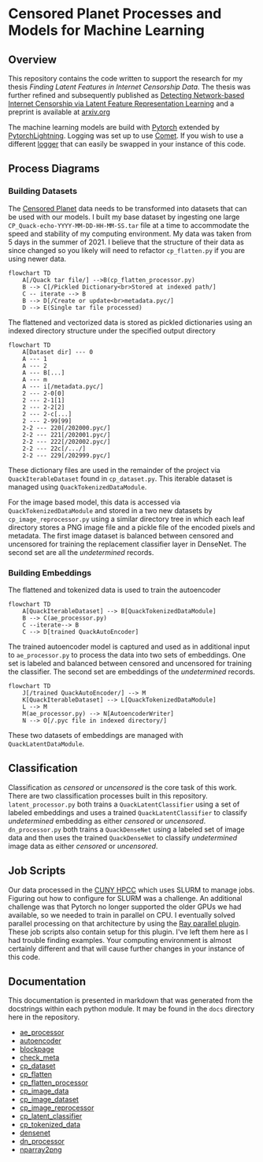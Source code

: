 # Censored Planet Processes and Models for Machine Learning

## Overview
This repository contains the code written to support the research for my thesis 
_Finding Latent Features in Internet Censorship Data_. The thesis was further refined and subsequently
published as [Detecting Network-based Internet Censorship via Latent Feature Representation Learning](https://www.sciencedirect.com/science/article/pii/S0167404823000482)
and a preprint is available at [arxiv.org](https://arxiv.org/abs/2209.05152)

The machine learning models are build with [Pytorch](https://pytorch.org) extended by
[PytorchLightning](https://www.pytorchlightning.ai).  Logging was set up to use
[Comet](https://www.comet.com/site/products/ml-experiment-tracking/).
If you wish to use a different [logger](https://pytorch-lightning.readthedocs.io/en/latest/api_references.html#loggers)
that can easily be swapped in your instance of this code.

## Process Diagrams

### Building Datasets

The [Censored Planet](https://censoredplanet.org) data needs to be transformed into datasets that can be used with our models. I built my base dataset
by ingesting one large `CP_Quack-echo-YYYY-MM-DD-HH-MM-SS.tar` file at a time to accommodate the speed and stability of
my computing environment. My data was taken from 5 days in the summer of 2021. I believe that the structure of their
data as since changed so you likely will need to refactor `cp_flatten.py` if you are using newer data.

```mermaid
flowchart TD
    A[/Quack tar file/] -->B(cp_flatten_processor.py)
    B --> C[/Pickled Dictionary<br>Stored at indexed path/]
    C -- iterate --> B
    B --> D[/Create or update<br>metadata.pyc/]
    D --> E(Single tar file processed)
```

The flattened and vectorized data is stored as pickled dictionaries using an indexed directory structure under the
specified output directory

```mermaid
flowchart TD
    A[Dataset dir] --- 0
    A --- 1
    A --- 2
    A --- B[...]
    A --- m
    A --- i[/metadata.pyc/]
    2 --- 2-0[0]
    2 --- 2-1[1]
    2 --- 2-2[2]
    2 --- 2-c[...]
    2 --- 2-99[99]
    2-2 --- 220[/202000.pyc/]
    2-2 --- 221[/202001.pyc/]
    2-2 --- 222[/202002.pyc/]
    2-2 --- 22c[/.../]
    2-2 --- 229[/202999.pyc/]
```

These dictionary files are used in the remainder of the project via `QuackIterableDataset` found in
`cp_dataset.py`.  This iterable dataset is managed using `QuackTokenizedDataModule`.

For the image based model, this data is accessed via `QuackTokenizedDataModule` and stored in a two new datasets by
`cp_image_reprocessor.py` using a similar directory tree in which each leaf directory stores a PNG image file and a
pickle file of the encoded pixels and metadata. The first image dataset is balanced between censored and uncensored for
training the replacement classifier layer in DenseNet.  The second set are all the _undetermined_ records.

### Building Embeddings

The flattened and tokenized data is used to train the autoencoder

```mermaid
flowchart TD
    A[QuackIterableDataset] --> B[QuackTokenizedDataModule]
    B --> C(ae_processor.py)
    C --iterate--> B
    C --> D[trained QuackAutoEncoder]
```

The trained autoencoder model is captured and used as in additional input to `ae_processor.py` to process the data
into two sets of embeddings.  One set is labeled and balanced between censored and uncensored for training the
classifier. The second set are embeddings of the _undetermined_ records.

```mermaid
flowchart TD
    J[/trained QuackAutoEncoder/] --> M
    K[QuackIterableDataset] --> L[QuackTokenizedDataModule]
    L --> M
    M(ae_processor.py) --> N[AutoencoderWriter]
    N --> O[/.pyc file in indexed directory/]
```

These two datasets of embeddings are managed with `QuackLatentDataModule`.

## Classification

Classification as _censored_ or _uncensored_ is the core task of this work.  There are two classification processes
built in this repository.  `latent_processor.py` both trains a `QuackLatentClassifier` using a set of labeled embeddings
and uses a trained `QuackLatentClassifier` to classify _undetermined_ embedding as either _censored_ or _uncensored_.
`dn_processor.py` both trains a `QuackDenseNet` using a labeled set of image data and then uses the trained
`QuackDenseNet` to classify _undetermined_ image data as either _censored_ or _uncensored_.

## Job Scripts

Our data processed in the [CUNY HPCC](https://www.csi.cuny.edu/academics-and-research/research-centers/cuny-high-performance-computing-center)
which uses SLURM to manage jobs. Figuring out how to configure for SLURM was a challenge.  An additional challenge
was that Pytorch no longer supported the older GPUs we had available, so we needed to train in parallel on CPU. I 
eventually solved parallel processing on that architecture by using the [Ray parallel plugin](https://github.com/ray-project/ray_lightning).
These job scripts also contain setup for this plugin.  I've left them here as I had trouble finding examples.  Your
computing environment is almost certainly different and that will cause further changes in your instance of this code.

## Documentation

This documentation is presented in markdown that
was generated from the docstrings within each python module.
It may be found in the `docs` directory here in the repository.  

- [ae_processor](https://github.com/FatherShawn/cp_learning/blob/main/docs/ae_processor.md)
- [autoencoder](https://github.com/FatherShawn/cp_learning/blob/main/docs/autoencoder.md)
- [blockpage](https://github.com/FatherShawn/cp_learning/blob/main/docs/blockpage.md)
- [check_meta](https://github.com/FatherShawn/cp_learning/blob/main/docs/check_meta.md)
- [cp_dataset](https://github.com/FatherShawn/cp_learning/blob/main/docs/cp_dataset.md)
- [cp_flatten](https://github.com/FatherShawn/cp_learning/blob/main/docs/cp_flatten.md)
- [cp_flatten_processor](https://github.com/FatherShawn/cp_learning/blob/main/docs/cp_flatten_processor.md)
- [cp_image_data](https://github.com/FatherShawn/cp_learning/blob/main/docs/cp_image_data.md)
- [cp_image_dataset](https://github.com/FatherShawn/cp_learning/blob/main/docs/cp_image_dataset.md)
- [cp_image_reprocessor](https://github.com/FatherShawn/cp_learning/blob/main/docs/cp_image_reprocessor.md)
- [cp_latent_classifier](https://github.com/FatherShawn/cp_learning/blob/main/docs/cp_latent_classifier.md)
- [cp_tokenized_data](https://github.com/FatherShawn/cp_learning/blob/main/docs/cp_tokenized_data.md)
- [densenet](https://github.com/FatherShawn/cp_learning/blob/main/docs/densenet.md)
- [dn_processor](https://github.com/FatherShawn/cp_learning/blob/main/docs/dn_processor.md)
- [nparray2png](https://github.com/FatherShawn/cp_learning/blob/main/docs/nparray2png.md)